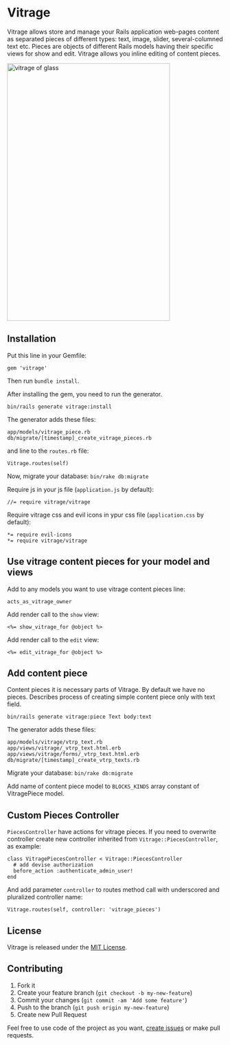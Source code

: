 Vitrage
=======

Vitrage allows store and manage your Rails application web-pages content as separated pieces of different types: text, image, slider, several-columned text etc. Pieces are objects of different Rails models having their specific views for show and edit. Vitrage allows you inline editing of content pieces.

<img src="http://www.vitroart.ru/upload/information_system_35/4/2/2/item_422/information_items_1242584051.jpg" alt="vitrage of glass" height="600" width="379">


Installation
------------

Put this line in your Gemfile:

    gem 'vitrage'

Then run `bundle install`.

After installing the gem, you need to run the generator.

    bin/rails generate vitrage:install

The generator adds these files:

    app/models/vitrage_piece.rb
    db/migrate/[timestamp]_create_vitrage_pieces.rb

and line to the `routes.rb` file:

    Vitrage.routes(self)

Now, migrate your database: `bin/rake db:migrate`

Require js in your js file (`application.js` by default):

    //= require vitrage/vitrage

Require vitrage css and evil icons in ypur css file (`application.css` by default):

    *= require evil-icons
    *= require vitrage/vitrage


Use vitrage content pieces for your model and views
---------------------------------------------------

Add to any models you want to use vitrage content pieces line:

    acts_as_vitrage_owner

Add render call to the `show` view:

    <%= show_vitrage_for @object %>

Add render call to the `edit` view:

    <%= edit_vitrage_for @object %>


Add content piece
-----------------

Content pieces it is necessary parts of Vitrage. By default we have no pieces.
Describes process of creating simple content piece only with text field.

    bin/rails generate vitrage:piece Text body:text

The generator adds these files:

    app/models/vitrage/vtrp_text.rb
    app/views/vitrage/_vtrp_text.html.erb
    app/views/vitrage/forms/_vtrp_text.html.erb
    db/migrate/[timestamp]_create_vtrp_texts.rb

Migrate your database: `bin/rake db:migrate`

Add name of content piece model to `BLOCKS_KINDS` array constant
of VitragePiece model.


Custom Pieces Controller
------------------------

`PiecesController` have actions for vitrage pieces.
If you need to overwrite controller create new controller inherited from `Vitrage::PiecesController`, as example:

    class VitragePiecesController < Vitrage::PiecesController
      # add devise authorization
      before_action :authenticate_admin_user!
    end

And add parameter `controller` to routes method call with underscored and pluralized controller name:

    Vitrage.routes(self, controller: 'vitrage_pieces')



License
-------
Vitrage is released under the [MIT License](MIT-LICENSE).


Contributing
------------

1. Fork it
2. Create your feature branch (`git checkout -b my-new-feature`)
3. Commit your changes (`git commit -am 'Add some feature'`)
4. Push to the branch (`git push origin my-new-feature`)
5. Create new Pull Request


Feel free to use code of the project as you want, [create issues](https://github.com/dymio/vitrage/issues) or make pull requests.

